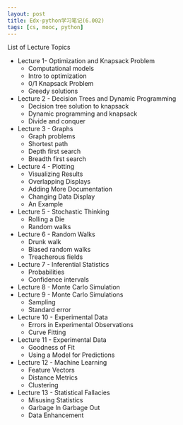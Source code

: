 ```yaml
---
layout: post
title: Edx-python学习笔记(6.002)
tags: [cs, mooc, python]
---
```


List of Lecture Topics

- Lecture 1- Optimization and Knapsack Problem
	- Computational models
	- Intro to optimization
	- 0/1 Knapsack Problem
	- Greedy solutions
- Lecture 2 - Decision Trees and Dynamic Programming
	- Decision tree solution to knapsack
	- Dynamic programming and knapsack
	- Divide and conquer
- Lecture 3 - Graphs
	- Graph problems
	- Shortest path
	- Depth first search
	- Breadth first search
- Lecture 4 - Plotting
	- Visualizing Results
	- Overlapping Displays
	- Adding More Documentation
	- Changing Data Display
	- An Example
- Lecture 5 - Stochastic Thinking
	- Rolling a Die
	- Random walks
- Lecture 6 - Random Walks
	- Drunk walk
	- Biased random walks
	- Treacherous fields
- Lecture 7 - Inferential Statistics
	- Probabilities
	- Confidence intervals
- Lecture 8 - Monte Carlo Simulation
- Lecture 9 - Monte Carlo Simulations
	- Sampling
	- Standard error
- Lecture 10 - Experimental Data
	- Errors in Experimental Observations
	- Curve Fitting
- Lecture 11 - Experimental Data
	- Goodness of Fit
	- Using a Model for Predictions
- Lecture 12 - Machine Learning
	- Feature Vectors
	- Distance Metrics
	- Clustering
- Lecture 13 - Statistical Fallacies
	- Misusing Statistics
	- Garbage In Garbage Out
	- Data Enhancement